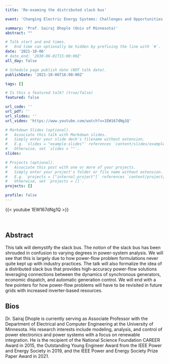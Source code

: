 ```yaml
---
title: 'Re-examing the distributed slack bus'

event: 'Changing Electric Energy Systems: Challenges and Opportunities'

summary: 'Prof. Sairaj Dhople (Univ of Minnesota)'
abstract: ""

# Talk start and end times.
#   End time can optionally be hidden by prefixing the line with `#`.
date: '2021-10-06'
# date_end: '2030-06-01T15:00:00Z'
all_day: false

# Schedule page publish date (NOT talk date).
publishDate: '2021-10-06T16:00:00Z'

tags: []

# Is this a featured talk? (true/false)
featured: false

url_code: ''
url_pdf: ''
url_slides: ''
url_video: 'https://www.youtube.com/watch?v=1EW167dNg1Q'

# Markdown Slides (optional).
#   Associate this talk with Markdown slides.
#   Simply enter your slide deck's filename without extension.
#   E.g. `slides = "example-slides"` references `content/slides/example-slides.md`.
#   Otherwise, set `slides = ""`.
slides:

# Projects (optional).
#   Associate this post with one or more of your projects.
#   Simply enter your project's folder or file name without extension.
#   E.g. `projects = ["internal-project"]` references `content/project/deep-learning/index.md`.
#   Otherwise, set `projects = []`.
projects: []

profile: false
---
```


{{< youtube 1EW167dNg1Q >}}

<br>


## Abstract
This talk will demystify the slack bus. The notion of the slack bus has been shrouded in confusion to varying degrees in power-system analysis. We will see that this is largely due to how power-flow problem formulations never quite kept up with industry practices. The talk will also formalize the idea of a distributed slack bus that provides high-accuracy power-flow solutions leveraging connections between the dynamics of synchronous generators, economic dispatch, and automatic generation control. We will end with a few pointers for how power-flow problems will have to be revisited in future grids with increased inverter-based resources.

## Bios
Dr. Sairaj Dhople is currently serving as Associate Professor with the Department of Electrical and Computer Engineering at the University of Minnesota. His research interests include modeling, analysis, and control of power electronics and power systems with a focus on renewable integration. He is the recipient of the National Science Foundation CAREER Award in 2015, the Outstanding Young Engineer Award from the IEEE Power and Energy Society in 2019, and the IEEE Power and Energy Society Prize Paper Award in 2021.